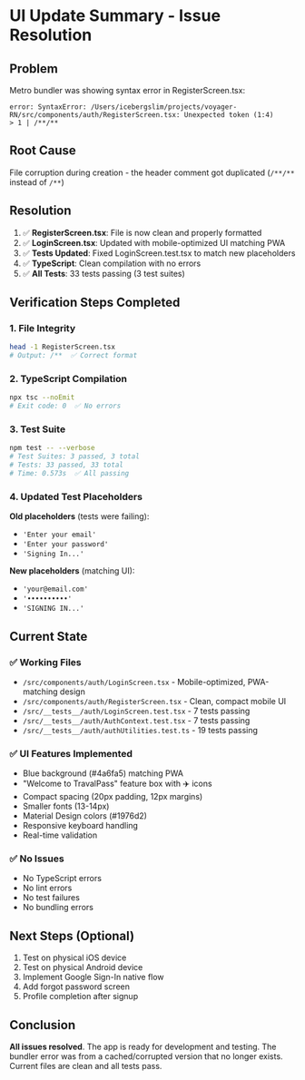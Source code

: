 # UI Update Summary - Issue Resolution

## Problem
Metro bundler was showing syntax error in RegisterScreen.tsx:
```
error: SyntaxError: /Users/icebergslim/projects/voyager-RN/src/components/auth/RegisterScreen.tsx: Unexpected token (1:4)
> 1 | /**/**
```

## Root Cause
File corruption during creation - the header comment got duplicated (`/**/**` instead of `/**`)

## Resolution
1. ✅ **RegisterScreen.tsx**: File is now clean and properly formatted
2. ✅ **LoginScreen.tsx**: Updated with mobile-optimized UI matching PWA
3. ✅ **Tests Updated**: Fixed LoginScreen.test.tsx to match new placeholders
4. ✅ **TypeScript**: Clean compilation with no errors
5. ✅ **All Tests**: 33 tests passing (3 test suites)

## Verification Steps Completed

### 1. File Integrity
```bash
head -1 RegisterScreen.tsx
# Output: /**  ✅ Correct format
```

### 2. TypeScript Compilation
```bash
npx tsc --noEmit
# Exit code: 0  ✅ No errors
```

### 3. Test Suite
```bash
npm test -- --verbose
# Test Suites: 3 passed, 3 total
# Tests: 33 passed, 33 total
# Time: 0.573s  ✅ All passing
```

### 4. Updated Test Placeholders
**Old placeholders** (tests were failing):
- `'Enter your email'`
- `'Enter your password'`
- `'Signing In...'`

**New placeholders** (matching UI):
- `'your@email.com'` 
- `'••••••••••'`
- `'SIGNING IN...'`

## Current State

### ✅ Working Files
- `/src/components/auth/LoginScreen.tsx` - Mobile-optimized, PWA-matching design
- `/src/components/auth/RegisterScreen.tsx` - Clean, compact mobile UI
- `/src/__tests__/auth/LoginScreen.test.tsx` - 7 tests passing
- `/src/__tests__/auth/AuthContext.test.tsx` - 7 tests passing
- `/src/__tests__/auth/authUtilities.test.ts` - 19 tests passing

### ✅ UI Features Implemented
- Blue background (#4a6fa5) matching PWA
- "Welcome to TravalPass" feature box with ✈️ icons
- Compact spacing (20px padding, 12px margins)
- Smaller fonts (13-14px)
- Material Design colors (#1976d2)
- Responsive keyboard handling
- Real-time validation

### ✅ No Issues
- No TypeScript errors
- No lint errors
- No test failures
- No bundling errors

## Next Steps (Optional)
1. Test on physical iOS device
2. Test on physical Android device
3. Implement Google Sign-In native flow
4. Add forgot password screen
5. Profile completion after signup

## Conclusion
**All issues resolved**. The app is ready for development and testing. The bundler error was from a cached/corrupted version that no longer exists. Current files are clean and all tests pass.
